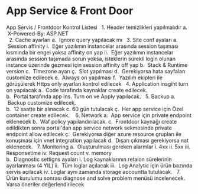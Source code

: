 # App Service & Front Door 

App Servis / Frontdoor  Kontrol Listesi
         
    1. Header temizlikleri yapılmalıdır 
        a.  X-Powered-By: ASP.NET        
         
    2. Cache ayarları
        a.  Ignore query yapılacak mı 
     
    3. Site conf ayaları
        a.  Session affinity
            i.  Eğer yazılımın instancelar arasında session taşıması kısmında bir engel yoksa affinity on yap
            ii.  Eğer yazılımın instancelar arasında session taşımada sorun yoksa, isteklerin sürekli login olunan instance üzerinde gezmesi için session affinity off yap
        b.  Stack & Runtime version
        c.  Timezone ayarı
        ç.  Slot yapılması 
        d.  Gerekiyorsa hata sayfaları customize edilecek
        e.  Always on yapılması
        f.  Yazılım ekipleri ile görüşülerek Https only ayarları kontrol edilecek
         
    4. Application insgiht turn on yapılacak
        a.  Code tarafında kaynaklar create edilecek.  
        b.  Portal tarafında app ins. Turn on ve Apply yapılacak.
         
    5. Backup
        a.  Backup customize edilecek.  
        b.  12 saatte bir alınacak
        c.  60 gün tutulacak
        ç.  Her app service için Özel container create edilecek. 
         
    6. Network
        a.  App service için private endpoint eklenecek 
        b.  Waf policy yapılandırılacak.
        c.  Frontdoor kaynağı create edildikten sonra portal'dan app service network sekmesinde private endpoint allow edilecek
        ç.  Gerekiyorsa diğer azure resource grupları ile konuşması için vnet integration yapılacak 
        d.  Dışarı çıkması gerekiyorsa nat eklenecek.
         
    7. Monitoring
        a.  Oluşturulması gereken alarmlar
            i. 4xx
            ii. 5xx
            iii. Responsetime
            iv. Request count
            v. memory   
        b.  Diagnostic settigns ayaları
            i. Log kaynaklarının retaion sürelerinin ayarlanması (4 YIL)
            ii.  Tüm loglar açılacak
            iii.  Log Analytic için ürün bazında servis açılacak 
            iv.  Loglar aynı zamanda storage accountta tutulacak.
             
    7. Ürün kurulumu sonrası diagnose and solve problem menüsü incelenecek.
       Varsa öneriler değerlendirilecek